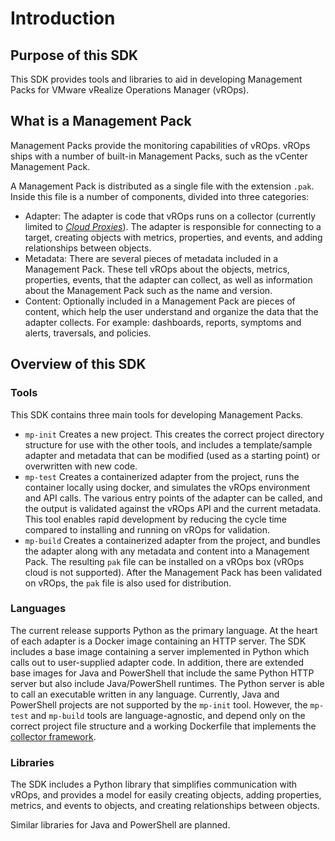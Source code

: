 Introduction
============
## Purpose of this SDK
This SDK provides tools and libraries to aid in developing Management Packs for VMware vRealize Operations Manager 
(vROps).

## What is a Management Pack
Management Packs provide the monitoring capabilities of vROps. vROps ships with a number of built-in Management Packs, such as the vCenter Management Pack.

A Management Pack is distributed as a single file with the extension `.pak`. Inside this file is a number of components, divided into three categories:
* Adapter: The adapter is code that vROps runs on a collector (currently limited to [_Cloud Proxies_](https://docs.vmware.com/en/vRealize-Operations/8.6/com.vmware.vcom.vapp.doc/GUID-7C52B725-4675-4A58-A0AF-6246AEFA45CD.html)). The adapter is responsible for connecting to a target, creating objects with metrics, properties, and events, and adding relationships between objects.
* Metadata: There are several pieces of metadata included in a Management Pack. These tell vROps about the objects, metrics, properties, events, that the adapter can collect, as well as information about the Management Pack such as the name and version.
* Content: Optionally included in a Management Pack are pieces of content, which help the user understand and organize the data that the adapter collects. For example: dashboards, reports, symptoms and alerts, traversals, and policies.

## Overview of this SDK
### Tools
This SDK contains three main tools for developing Management Packs.
* `mp-init` Creates a new project. This creates the correct project directory structure for use with the other tools, and includes a template/sample adapter and metadata that can be modified (used as a starting point) or overwritten with new code.
* `mp-test` Creates a containerized adapter from the project, runs the container locally using docker, and simulates the vROps environment and API calls. The various entry points of the adapter can be called, and the output is validated against the vROps API and the current metadata. This tool enables rapid development by reducing the cycle time compared to installing and running on vROps for validation.
* `mp-build` Creates a containerized adapter from the project, and bundles the adapter along with any metadata and content into a Management Pack. The resulting `pak` file can be installed on a vROps box (vROps cloud is not supported). After the Management Pack has been validated on vROps, the `pak` file is also used for distribution.
### Languages
The current release supports Python as the primary language. At the heart of each adapter is a Docker image containing
an HTTP server. The SDK includes a base image containing a server implemented in Python which calls out to user-supplied
adapter code. In addition, there are extended base images for Java and PowerShell that include the same Python HTTP
server but also include Java/PowerShell runtimes. The Python server is able to call an executable written in any
language. Currently, Java and PowerShell projects are not supported by the `mp-init` tool. However, the `mp-test`
and `mp-build` tools are language-agnostic, and depend only on the correct project file structure and a working
Dockerfile that implements the [collector framework](../tools/api/vrops-collector-fwk2-openapi.json).
### Libraries
The SDK includes a Python library that simplifies communication with vROps, and provides a model for easily creating objects, adding properties, metrics, and events to objects, and creating relationships between objects.

Similar libraries for Java and PowerShell are planned.